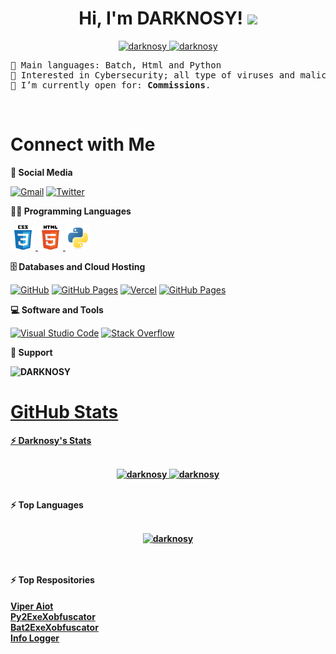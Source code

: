 <h1 align="center">
Hi, I'm DARKNOSY!
	<a href="https://github.com/darknosy" target="_self">
		<img src="https://media.giphy.com/media/hvRJCLFzcasrR4ia7z/giphy.gif" width="30">
	</a>
</h1>
<p align="center">
	<a href="https://github.com/darknosy">
		<img src="https://komarev.com/ghpvc/?username=darknosy&label=Profile%20views&color=0e75b6&style=flat" alt="darknosy" />
	</a>
	<a href="https://github.com/DARKNOSY?tab=followers">
		<img src="https://img.shields.io/github/followers/darknosy?label=Followers" alt="darknosy" />
	</a>
</p>

<pre>
🌟 Main languages: Batch, Html and Python
🚩 Interested in Cybersecurity; all type of viruses and malicous methods
🤔 I’m currently open for: <b>Commissions</b>.
</pre>

<br/>

##

<h1 align="left"> Connect with Me </h1>

<summary><b> 📱 Social Media</summary> </b>
<p align="left">
	<a href="mailto:dark.help@yahoo.com"><img img src="https://img.shields.io/badge/gmail-%23EA4335.svg?style=plastic&logo=gmail&logoColor=white" alt="Gmail"/></a>
	<a href="https://twitter.com/darknosy1"><img src="https://img.shields.io/badge/twitter-%230A66C2.svg?style=plastic&logo=twitter&logoColor=white" alt="Twitter"/></a>
</p>

<summary><b> 👨‍💻 Programming Languages</summary> </b>

<p align="left"> <a href="https://www.w3schools.com/css/" target="_blank" rel="noreferrer"> 
<img src="https://raw.githubusercontent.com/devicons/devicon/master/icons/css3/css3-original-wordmark.svg" alt="css3" width="40" height="40"/> </a> <a href="https://www.w3.org/html/" target="_blank" rel="noreferrer"> <img src="https://raw.githubusercontent.com/devicons/devicon/master/icons/html5/html5-original-wordmark.svg" alt="html5" width="40" height="40"/> </a> <a href="https://www.python.org" target="_blank" rel="noreferrer"> <img src="https://raw.githubusercontent.com/devicons/devicon/master/icons/python/python-original.svg" alt="python" width="40" height="40"/> </a> </p>

<summary><b> 🗄️ Databases and Cloud Hosting</summary> </b>

<p>
    <a href="https://github.com/"><img alt="GitHub" src="https://img.shields.io/badge/GitHub-222222.svg?logo=github&logoColor=white"></a>
    <a href="https://pages.github.com/"><img alt="GitHub Pages" src="https://img.shields.io/badge/GitHub%20Pages-222222.svg?logo=github&logoColor=white"></a>
    <a href="https://vercel.com"><img alt="Vercel" src="https://img.shields.io/badge/Vercel-222222.svg?logo=vercel&logoColor=white"></a>
    <a href="https://mediafire.com/"><img alt="GitHub Pages" src="https://img.shields.io/badge/MediaFire-222222.svg?logo=mediafire&logoColor=blue"></a>
</p>

<summary><b> 💻 Software and Tools</summary> </b>

<p>
    <a href="https://code.visualstudio.com/"><img alt="Visual Studio Code" src="https://img.shields.io/badge/Visual%20Studio%20Code-0078d7.svg?logo=visual-studio-code&logoColor=white"></a>
    <a href="https://stackoverflow.com/"><img alt="Stack Overflow" src="https://img.shields.io/badge/-Stack%20Overflow-FE7A16?logo=stack-overflow&logoColor=white"></a>
<!--    
<a href="https://python.org/"><img alt="Python" src="https://img.shields.io/badge/Python-%23F05033.svg?logo=python&logoColor=white"></a>
    <a href="https://github.com/darknosy"><img alt="Chrome" src="https://cdn.jsdelivr.net/gh/devicons/devicon@v2.15.1/devicon.min.css"></a>
    <a href="https://github.com/darknosy"><img alt="FireFox" src="https://cdn.jsdelivr.net/gh/devicons/devicon@v2.15.1/devicon.min.css"></a>
    <a href="https://github.com/darknosy"><img alt="DevIcon" src="https://cdn.jsdelivr.net/gh/devicons/devicon@v2.15.1/devicon.min.css"></a>
    <a href="https://github.com/darknosy"><img alt="Github" src="https://cdn.jsdelivr.net/gh/devicons/devicon@v2.15.1/devicon.min.css"></a>
    <a href="https://github.com/darknosy"><img alt="Google" src="https://cdn.jsdelivr.net/gh/devicons/devicon@v2.15.1/devicon.min.css"></a>
    <a href="https://github.com/darknosy"><img alt="Google Cloud" src="https://cdn.jsdelivr.net/gh/devicons/devicon@v2.15.1/devicon.min.css"></a>
    <a href="https://github.com/darknosy"><img alt="Opera" src="https://cdn.jsdelivr.net/gh/devicons/devicon@v2.15.1/devicon.min.css"></a>
    <a href="https://github.com/darknosy"><img alt="Twitter" src="https://cdn.jsdelivr.net/gh/devicons/devicon@v2.15.1/devicon.min.css"></a>
    <a href="https://github.com/darknosy"><img alt="Visual Studio" src="https://cdn.jsdelivr.net/gh/devicons/devicon@v2.15.1/devicon.min.css"></a>
!-->
</p>

<summary><b> 💸 Support
<p>
 <a href="https://ko-fi.com/DARKNOSY"> <img align="left" src="https://cdn.ko-fi.com/cdn/kofi3.png?v=3" height="50" width="210" alt="DARKNOSY"/a>
</p>
</br>

##

<h1 align="left"> GitHub Stats </h1>

<summary><b>⚡ Darknosy's Stats</b></summary>
<br/>

<p align="center">
	<a href="https://github.com/Darknosy">
	<img width="49.5%" src="https://github-readme-stats-git-masterrstaa-rickstaa.vercel.app/api?username=darknosy&show_icons=true" alt="darknosy">
	<img width="49.5%" src="https://github-readme-streak-stats.herokuapp.com/?user=darknosy" alt="darknosy">
	</a>
	<br/>
</p>
<br/>

<summary><b>⚡ Top Languages</b></summary>
<br/>

<p align="center">
	<a href="https://github.com/Darknosy">
	<img src="https://github-readme-stats.vercel.app/api/top-langs/?username=darknosy&langs_count=8&layout=compact" alt="darknosy">
	</a>
	<br/>
<br/>
<br/>
	
<summary><b>⚡ Top Respositories</b></summary>

<p>
<h4>
	        
</h4>
	<summary><a href="https://github.com/DARKNOSY/Viper-Aiot">Viper Aiot</a></summary>
	<summary><a href="https://github.com/DARKNOSY/Py2ExeXobfuscator">Py2ExeXobfuscator</a></summary>
	<summary><a href="https://github.com/DARKNOSY/Bat2ExeXobfuscator">Bat2ExeXobfuscator</a></summary>
	<summary><a href="https://github.com/DARKNOSY/Info-Logger">Info Logger</a></summary>
</p>

